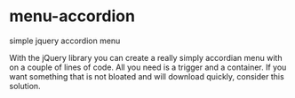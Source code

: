 # menu-accordion
simple jquery accordion menu

With the jQuery library you can create a really simply accordian menu with on a couple of lines of code. 
All you need is a trigger and a container. If you want something that is not bloated and will download 
quickly, consider this solution. 
